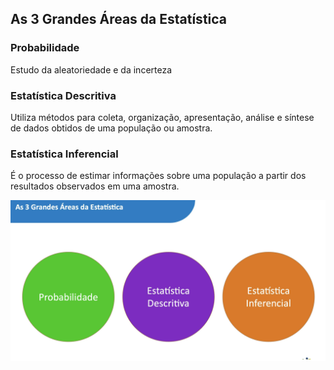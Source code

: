 ## As 3 Grandes Áreas da Estatística

### Probabilidade 

Estudo da aleatoriedade e da incerteza

### Estatística Descritiva 

Utiliza métodos para coleta, organização, apresentação, análise e 
síntese de dados obtidos de uma população ou amostra.

### Estatística Inferencial 

É o processo de estimar informações sobre uma população a partir 
dos resultados observados em uma amostra.

![As 3 Grandes Áreas da Estatística](/img/3grandes.png)